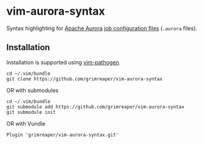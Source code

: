 vim-aurora-syntax
=================

Syntax highlighting for [Apache Aurora](https://github.com/apache/incubator-aurora) [job configuration files](https://github.com/apache/incubator-aurora/blob/master/docs/configuration-reference.md) (`.aurora` files).

Installation
------------
Installation is supported using [vim-pathogen](https://github.com/tpope/vim-pathogen).

```
cd ~/.vim/bundle
git clone https://github.com/grimreaper/vim-aurora-syntax
```

OR with submodules

```
cd ~/.vim/bundle
git submodule add https://github.com/grimreaper/vim-aurora-syntax
git submodule init
```

OR with Vundle
```
Plugin 'grimreaper/vim-aurora-syntax.git'
```

